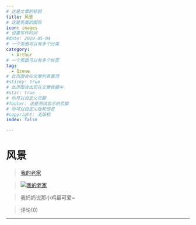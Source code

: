 ```yaml
---
# 这是文章的标题
title: 风景
# 这是页面的图标
icon: images
# 设置写作时间
#date: 2019-05-04
# 一个页面可以有多个分类
category:
  - Arthur
# 一个页面可以有多个标签
tag:
  - Qzone
# 此页面会在文章列表置顶
#sticky: true
# 此页面会出现在文章收藏中
#star: true
# 你可以自定义页脚
#footer: 这是测试显示的页脚
# 你可以自定义版权信息
#copyright: 无版权
index: false

---
```

# 风景
> [我的老家](/article/Arthur/Qzone/Albums/风景/我的老家)


>[![我的老家](https://pan.4a1801.life/d/Onedrive-4A1801/%E4%B8%AA%E4%BA%BA%E5%BB%BA%E7%AB%99/assets/Qzone/Albums/images/1CEB261E.jpeg)](/article/Arthur/Qzone/Albums/风景/我的老家) 


>我妈妈说那小鸡最可爱~ 


> 评论(0)


---